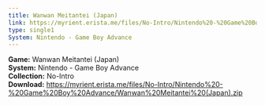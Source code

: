 ```yaml
---
title: Wanwan Meitantei (Japan)
link: https://myrient.erista.me/files/No-Intro/Nintendo%20-%20Game%20Boy%20Advance/Wanwan%20Meitantei%20(Japan).zip
type: single1
System: Nintendo - Game Boy Advance
---
```

<b>Game:</b> Wanwan Meitantei (Japan)<br>
<b>System:</b> Nintendo - Game Boy Advance<br>
<b>Collection:</b> No-Intro<br>
<b>Download:</b> https://myrient.erista.me/files/No-Intro/Nintendo%20-%20Game%20Boy%20Advance/Wanwan%20Meitantei%20(Japan).zip